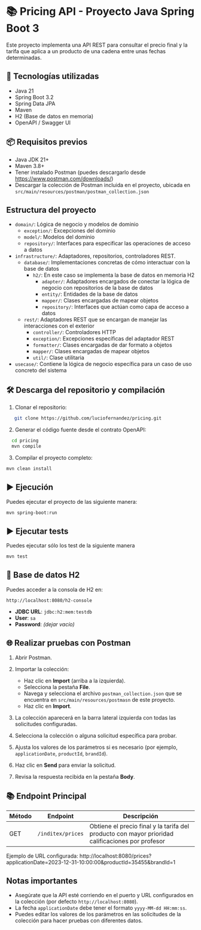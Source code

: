 
# 📚 Pricing API - Proyecto Java Spring Boot 3

Este proyecto implementa una API REST para consultar el precio final y la tarifa que aplica a un producto de una cadena entre unas fechas determinadas.

## 🚀 Tecnologías utilizadas

- Java 21
- Spring Boot 3.2
- Spring Data JPA
- Maven
- H2 (Base de datos en memoria)
- OpenAPI / Swagger UI

## 📦 Requisitos previos

- Java JDK 21+
- Maven 3.8+
- Tener instalado Postman (puedes descargarlo desde https://www.postman.com/downloads/)
- Descargar la colección de Postman incluida en el proyecto, ubicada en `src/main/resources/postman/postman_collection.json`


## Estructura del proyecto


* `domain/`: Lógica de negocio y modelos de dominio  
    * `exception/`: Excepciones del dominio
    * `model/`: Modelos del dominio
    * `repository/`: Interfaces para especificar las operaciones de acceso a datos
* `infrastructure/`: Adaptadores, repositorios, controladores REST.  
    * `database/`: Implementaciones concretas de cómo interactuar con la base de datos
        * `h2/`: En este caso se implementa la base de datos en memoria H2  
			* `adapter/`: Adaptadores encargados de conectar la lógica de negocio con repositorios de la base de datos
			* `entity/`: Entidades de la base de datos
			* `mapper/`: Clases encargadas de mapear objetos
			* `repository/`: Interfaces que actúan como capa de acceso a datos
    * `rest/`: Adaptadores REST que se encargan de manejar las interacciones con el exterior
		* `controller/`: Controladores HTTP
		* `exception/`: Excepciones específicas del adaptador REST
		* `formatter/`: Clases encargadas de dar formato a objetos
		* `mapper/`: Clases encargadas de mapear objetos
		* `util/`: Clase utilitaria
* `usecase/`: Contiene la lógica de negocio específica para un caso de uso concreto del sistema  


## 🛠️ Descarga del repositorio y compilación

1. Clonar el repositorio:
   
```bash
   git clone https://github.com/luciofernandez/pricing.git
```
 
2. Generar el código fuente desde el contrato OpenAPI:

```bash
  cd pricing
  mvn compile
```

3. Compilar el proyecto completo:

```bash
mvn clean install
```
   

## ▶️ Ejecución

Puedes ejecutar el proyecto de las siguiente manera:

```bash
mvn spring-boot:run
```

## ▶️ Ejecutar tests

Puedes ejecutar sólo los test de la siguiente manera

```bash
mvn test
```

## 🧪 Base de datos H2

Puedes acceder a la consola de H2 en:

```
http://localhost:8080/h2-console
```

- **JDBC URL**: `jdbc:h2:mem:testdb`
- **User**: `sa`
- **Password**: *(dejar vacío)*

## 🌐 Realizar pruebas con Postman

1. Abrir Postman.

2. Importar la colección:
   - Haz clic en **Import** (arriba a la izquierda).
   - Selecciona la pestaña **File**.
   - Navega y selecciona el archivo `postman_collection.json` que se encuentra en `src/main/resources/postmasn` de este proyecto.
   - Haz clic en **Import**.

3. La colección aparecerá en la barra lateral izquierda con todas las solicitudes configuradas.

4. Selecciona la colección o alguna solicitud específica para probar.

5. Ajusta los valores de los parámetros si es necesario (por ejemplo, `applicationDate`, `productId`, `brandId`).

6. Haz clic en **Send** para enviar la solicitud.

7. Revisa la respuesta recibida en la pestaña **Body**.

## 📚 Endpoint Principal

| Método | Endpoint                            | Descripción                                      														|
|--------|-------------------------------------|--------------------------------------------------------------------------------------------------------|
| GET    | `/inditex/prices`                   | Obtiene el precio final y la tarifa del producto con mayor prioridad calificaciones por profesor       |

Ejemplo de URL configurada:
http://localhost:8080/prices?applicationDate=2023-12-31-10:00:00&productId=35455&brandId=1

## Notas importantes

- Asegúrate que la API esté corriendo en el puerto y URL configurados en la colección (por defecto `http://localhost:8080`).
- La fecha `applicationDate` debe tener el formato `yyyy-MM-dd HH:mm:ss`.
- Puedes editar los valores de los parámetros en las solicitudes de la colección para hacer pruebas con diferentes datos.